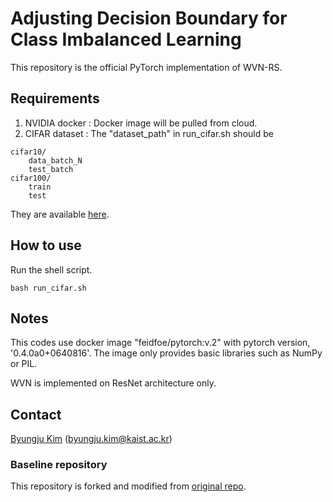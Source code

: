 # Adjusting Decision Boundary for Class Imbalanced Learning
This repository is the official PyTorch implementation of WVN-RS.


## Requirements
1. NVIDIA docker : Docker image will be pulled from cloud.
2. CIFAR dataset : The "dataset_path" in run_cifar.sh should be
```
cifar10/
    data_batch_N
    test_batch
cifar100/
    train
    test
```
They are available [here](https://www.cs.toronto.edu/~kriz/cifar.html).

## How to use
Run the shell script.
```
bash run_cifar.sh
```


## Notes
This codes use docker image "feidfoe/pytorch:v.2" with pytorch version, '0.4.0a0+0640816'.
The image only provides basic libraries such as NumPy or PIL.

WVN is implemented on ResNet architecture only.

## Contact
[Byungju Kim](https://feidfoe.github.io/) (byungju.kim@kaist.ac.kr)

### Baseline repository
This repository is forked and modified from [original repo](https://github.com/bearpaw/pytorch-classification).

